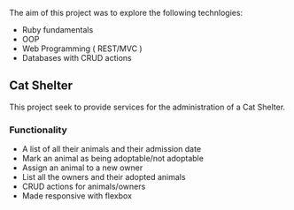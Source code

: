 The aim of this project was to explore the following technlogies:

- Ruby fundamentals
- OOP
- Web Programming ( REST/MVC )
- Databases with CRUD actions

## Cat Shelter

This project seek to provide services for the administration of a Cat Shelter.

### Functionality 

 - A list of all their animals and their admission date
 - Mark an animal as being adoptable/not adoptable
 - Assign an animal to a new owner
 - List all the owners and their adopted animals
 - CRUD actions for animals/owners
 - Made responsive with flexbox
